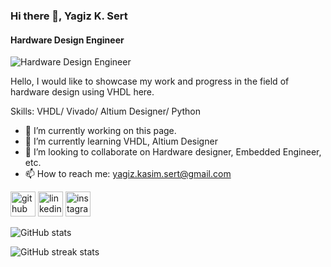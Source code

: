### Hi there 👋, Yagiz K. Sert
#### Hardware Design Engineer
![Hardware Design Engineer](https://arturssmirnovs.github.io/github-profile-readme-generator/images/banner.png)

Hello, I would like to showcase my work and progress in the field of hardware design using VHDL here.

Skills: VHDL/ Vivado/ Altium Designer/ Python

- 🔭 I’m currently working on this page. 
- 🌱 I’m currently learning VHDL, Altium Designer 
- 👯 I’m looking to collaborate on Hardware designer, Embedded Engineer, etc. 
- 📫 How to reach me: yagiz.kasim.sert@gmail.com 


[<img src='https://cdn.jsdelivr.net/npm/simple-icons@3.0.1/icons/github.svg' alt='github' height='40'>](https://github.com/YagizKS)  [<img src='https://cdn.jsdelivr.net/npm/simple-icons@3.0.1/icons/linkedin.svg' alt='linkedin' height='40'>](https://www.linkedin.com/in/yağızkasımsert//)  [<img src='https://cdn.jsdelivr.net/npm/simple-icons@3.0.1/icons/instagram.svg' alt='instagram' height='40'>](https://www.instagram.com/yagiz.k.s/)  

![GitHub stats](https://github-readme-stats.vercel.app/api?username=YagizKS&show_icons=true)  

![GitHub streak stats](https://streak-stats.demolab.com/?user=YagizKS)  

